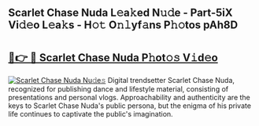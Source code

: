 ## Scarlet Chase Nuda L𝚎a𝚔ed N𝚞𝚍e - Part-5iX Vi𝚍𝚎o L𝚎a𝚔s - H𝚘𝚝 O𝚗𝚕yf𝚊ns P𝚑𝚘tos pAh8D

# <h2><a href="http://kf0g5m.oniu.top/?m=Scarlet+Chase+Nuda">🔗👉 🔴 Scarlet Chase Nuda P𝚑ot𝚘𝚜 V𝚒d𝚎o</a></h2>

[![Scarlet Chase Nuda Nu𝚍e𝚜](https://i.imgur.com/0qMVB7G.gif)](http://kf0g5m.oniu.top/?m=Scarlet+Chase+Nuda)
Digital trendsetter Scarlet Chase Nuda, recognized for publishing dance and lifestyle material, consisting of presentations and personal vlogs. Approachability and authenticity are the keys to Scarlet Chase Nuda's public persona, but the enigma of his private life continues to captivate the public's imagination.  
